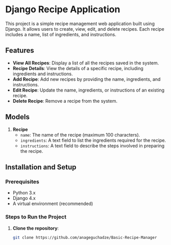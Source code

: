 # Django Recipe Application

This project is a simple recipe management web application built using Django. It allows users to create, view, edit, and delete recipes. Each recipe includes a name, list of ingredients, and instructions.

## Features

- **View All Recipes**: Display a list of all the recipes saved in the system.
- **Recipe Details**: View the details of a specific recipe, including ingredients and instructions.
- **Add Recipe**: Add new recipes by providing the name, ingredients, and instructions.
- **Edit Recipe**: Update the name, ingredients, or instructions of an existing recipe.
- **Delete Recipe**: Remove a recipe from the system.

## Models

1. **Recipe**
   - `name`: The name of the recipe (maximum 100 characters).
   - `ingredients`: A text field to list the ingredients required for the recipe.
   - `instructions`: A text field to describe the steps involved in preparing the recipe.

## Installation and Setup

### Prerequisites

- Python 3.x
- Django 4.x
- A virtual environment (recommended)

### Steps to Run the Project

1. **Clone the repository**:
   ```bash
   git clone https://github.com/anageguchadze/Basic-Recipe-Manager

